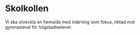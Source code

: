 # Skolkollen
Vi ska utveckla en hemsida med inlärning som fokus, riktad mot gymnasieval för högstadieelever.

